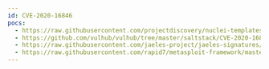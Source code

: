 ```yaml
---
id: CVE-2020-16846
pocs:
  - https://raw.githubusercontent.com/projectdiscovery/nuclei-templates/master/cves/CVE-2020-16846.yaml
  - https://github.com/vulhub/vulhub/tree/master/saltstack/CVE-2020-16846
  - https://raw.githubusercontent.com/jaeles-project/jaeles-signatures/master/cves/saltstack-rce-cve-2020-16846.yaml
  - https://raw.githubusercontent.com/rapid7/metasploit-framework/master/modules/exploits/linux/http/saltstack_salt_api_cmd_exec.rb
---
```


